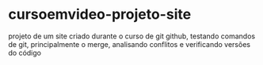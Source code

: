 # cursoemvideo-projeto-site
 projeto de um site criado durante o curso de git github,  testando comandos de git, principalmente o merge, analisando conflitos e verificando versões do código
